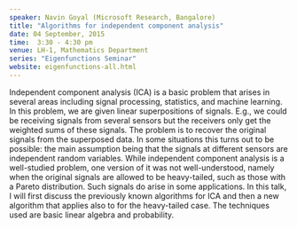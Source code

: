 ```yaml
---
speaker: Navin Goyal (Microsoft Research, Bangalore)
title: "Algorithms for independent component analysis"
date: 04 September, 2015
time:  3:30 - 4:30 pm
venue: LH-1, Mathematics Department
series: "Eigenfunctions Seminar"
website: eigenfunctions-all.html
---
```


Independent component analysis (ICA) is a basic problem that 
arises in several areas including signal processing, statistics, and 
machine learning. In this problem, we are given linear superpositions of 
signals. E.g., we could be receiving signals from several sensors but the 
receivers only get the weighted sums of these signals. The problem is to 
recover the original signals from the superposed data. In some situations 
this turns out to be possible: the main assumption being that the signals 
at different sensors are independent random variables. While independent 
component analysis is a well-studied problem, one version of it was not 
well-understood, namely when the original signals are allowed to be 
heavy-tailed, such as those with a Pareto distribution. Such signals do 
arise in some applications. In this talk, I will first discuss the 
previously known algorithms for ICA and then a new algorithm that applies 
also to for the heavy-tailed case. The techniques used are basic linear 
algebra and probability.
